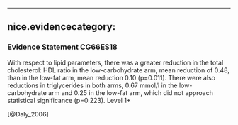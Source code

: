 
---
nice.evidencecategory: 
---

### Evidence Statement CG66ES18
With respect to lipid parameters, there was a greater reduction in the total cholesterol: HDL
ratio in the low-carbohydrate arm, mean reduction of 0.48, than in the low-fat arm, mean
reduction 0.10 (p=0.011). There were also reductions in triglycerides in both arms, 0.67 mmol/l
in the low-carbohydrate arm and 0.25 in the low-fat arm, which did not approach statistical
significance (p=0.223). Level 1+

[@Daly_2006]

